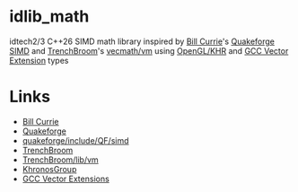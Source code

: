 # idlib_math

idtech2/3 C++26 SIMD math library inspired by [Bill Currie][1]'s [Quakeforge SIMD][3] and [TrenchBroom][4]'s [vecmath/vm][5] using [OpenGL/KHR][6] and [GCC Vector Extension][7] types

# Links

- [Bill Currie][1]
- [Quakeforge][2]
- [quakeforge/include/QF/simd][3]
- [TrenchBroom][4]
- [TrenchBroom/lib/vm][5]
- [KhronosGroup][6]
- [GCC Vector Extensions][7]

[1]: http://github.com/taniwha
[2]: http://github.com/quakeforge/quakeforge
[3]: http://github.com/quakeforge/quakeforge/tree/master/include/QF/simd
[4]: https://github.com/TrenchBroom/TrenchBroom
[5]: https://github.com/TrenchBroom/TrenchBroom/tree/master/lib/vm/
[6]: http://github.com/KhronosGroup
[7]: http://gcc.gnu.org/onlinedocs/gcc/Vector-Extensions.hml

